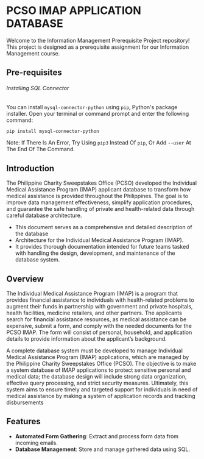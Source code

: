 # PCSO IMAP APPLICATION DATABASE

Welcome to the Information Management Prerequisite Project repository! This project is designed as a prerequisite assignment for our Information Management course.

## Pre-requisites
###### Installing SQL Connector
You can install `mysql-connector-python` using `pip`, Python's package installer. Open your terminal or command prompt and enter the following command:
```bash
pip install mysql-connector-python
```
Note: If There Is An Error, Try Using `pip3` Instead Of `pip`, Or Add `--user` At The End Of The Command.



## Introduction

The Philippine Charity Sweepstakes Office (PCSO) developed the Individual Medical Assistance Program (IMAP) applicant database to transform how medical assistance is provided throughout the Philippines. The goal is to improve data management effectiveness, simplify application procedures, and guarantee the safe handling of private and health-related data through careful database architecture. 

- This document serves as a comprehensive and detailed description of the database 
- Architecture for the Individual Medical Assistance Program (IMAP).
- It provides thorough documentation intended for future teams tasked with handling the design, development, and maintenance of the database system.

## Overview


The Individual Medical Assistance Program (IMAP) is a program that provides financial assistance to individuals with health-related problems to augment their funds in partnership with government and private hospitals, health facilities, medicine retailers, and other partners. The applicants search for financial assistance resources, as medical assistance can be expensive, submit a form, and comply with the needed documents for the PCSO IMAP. The form will consist of personal, household, and application details to provide information about the applicant’s background. 
 

A complete database system must be developed to manage Individual Medical Assistance Program (IMAP) applications, which are managed by the Philippine Charity Sweepstakes Office (PCSO). The objective is to make a system database of IMAP applications to protect sensitive personal and medical data; the database design will include strong data organization, effective query processing, and strict security measures. Ultimately, this system aims to ensure timely and targeted support for individuals in need of medical assistance by making a system of application records and tracking disbursements


## Features

- **Automated Form Gathering**: Extract and process form data from incoming emails.
- **Database Management**: Store and manage gathered data using SQL.
